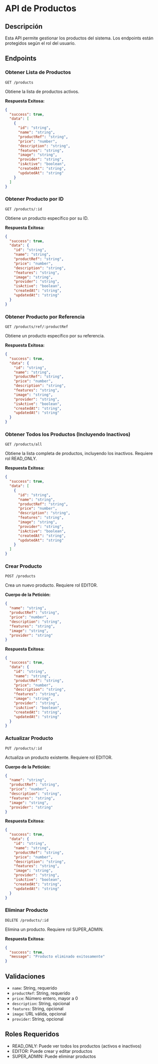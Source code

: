 # API de Productos

## Descripción
Esta API permite gestionar los productos del sistema. Los endpoints están protegidos según el rol del usuario.

## Endpoints

### Obtener Lista de Productos
```http
GET /products
```
Obtiene la lista de productos activos.

**Respuesta Exitosa:**
```json
{
  "success": true,
  "data": [
    {
      "id": "string",
      "name": "string",
      "productRef": "string",
      "price": "number",
      "description": "string",
      "features": "string",
      "image": "string",
      "provider": "string",
      "isActive": "boolean",
      "createdAt": "string",
      "updatedAt": "string"
    }
  ]
}
```

### Obtener Producto por ID
```http
GET /products/:id
```
Obtiene un producto específico por su ID.

**Respuesta Exitosa:**
```json
{
  "success": true,
  "data": {
    "id": "string",
    "name": "string",
    "productRef": "string",
    "price": "number",
    "description": "string",
    "features": "string",
    "image": "string",
    "provider": "string",
    "isActive": "boolean",
    "createdAt": "string",
    "updatedAt": "string"
  }
}
```

### Obtener Producto por Referencia
```http
GET /products/ref/:productRef
```
Obtiene un producto específico por su referencia.

**Respuesta Exitosa:**
```json
{
  "success": true,
  "data": {
    "id": "string",
    "name": "string",
    "productRef": "string",
    "price": "number",
    "description": "string",
    "features": "string",
    "image": "string",
    "provider": "string",
    "isActive": "boolean",
    "createdAt": "string",
    "updatedAt": "string"
  }
}
```

### Obtener Todos los Productos (Incluyendo Inactivos)
```http
GET /products/all
```
Obtiene la lista completa de productos, incluyendo los inactivos. Requiere rol READ_ONLY.

**Respuesta Exitosa:**
```json
{
  "success": true,
  "data": [
    {
      "id": "string",
      "name": "string",
      "productRef": "string",
      "price": "number",
      "description": "string",
      "features": "string",
      "image": "string",
      "provider": "string",
      "isActive": "boolean",
      "createdAt": "string",
      "updatedAt": "string"
    }
  ]
}
```

### Crear Producto
```http
POST /products
```
Crea un nuevo producto. Requiere rol EDITOR.

**Cuerpo de la Petición:**
```json
{
  "name": "string",
  "productRef": "string",
  "price": "number",
  "description": "string",
  "features": "string",
  "image": "string",
  "provider": "string"
}
```

**Respuesta Exitosa:**
```json
{
  "success": true,
  "data": {
    "id": "string",
    "name": "string",
    "productRef": "string",
    "price": "number",
    "description": "string",
    "features": "string",
    "image": "string",
    "provider": "string",
    "isActive": "boolean",
    "createdAt": "string",
    "updatedAt": "string"
  }
}
```

### Actualizar Producto
```http
PUT /products/:id
```
Actualiza un producto existente. Requiere rol EDITOR.

**Cuerpo de la Petición:**
```json
{
  "name": "string",
  "productRef": "string",
  "price": "number",
  "description": "string",
  "features": "string",
  "image": "string",
  "provider": "string"
}
```

**Respuesta Exitosa:**
```json
{
  "success": true,
  "data": {
    "id": "string",
    "name": "string",
    "productRef": "string",
    "price": "number",
    "description": "string",
    "features": "string",
    "image": "string",
    "provider": "string",
    "isActive": "boolean",
    "createdAt": "string",
    "updatedAt": "string"
  }
}
```

### Eliminar Producto
```http
DELETE /products/:id
```
Elimina un producto. Requiere rol SUPER_ADMIN.

**Respuesta Exitosa:**
```json
{
  "success": true,
  "message": "Producto eliminado exitosamente"
}
```

## Validaciones
- `name`: String, requerido
- `productRef`: String, requerido
- `price`: Número entero, mayor a 0
- `description`: String, opcional
- `features`: String, opcional
- `image`: URL válida, opcional
- `provider`: String, opcional

## Roles Requeridos
- READ_ONLY: Puede ver todos los productos (activos e inactivos)
- EDITOR: Puede crear y editar productos
- SUPER_ADMIN: Puede eliminar productos 